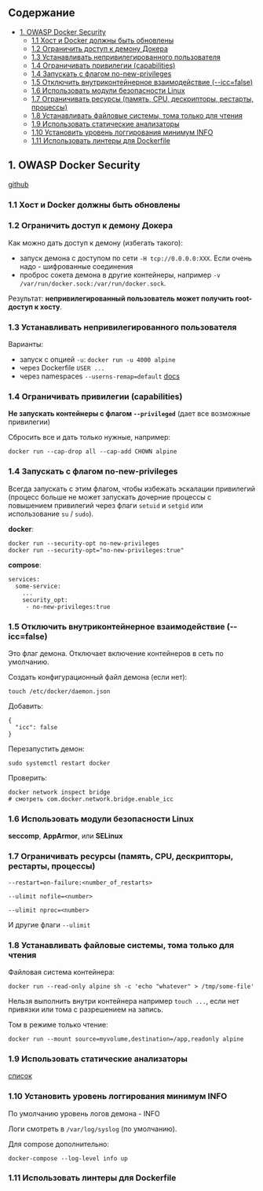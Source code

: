 ## Содержание

<!-- MarkdownTOC autolink="true" uri_encoding="false" levels="2,3" -->

- [1. OWASP Docker Security](#1-owasp-docker-security)
  - [1.1 Хост и Docker должны быть обновлены](#11-Хост-и-docker-должны-быть-обновлены)
  - [1.2 Ограничить доступ к демону Докера](#12-Ограничить-доступ-к-демону-Докера)
  - [1.3 Устанавливать непривилегированного пользователя](#13-Устанавливать-непривилегированного-пользователя)
  - [1.4 Ограничивать привилегии \(capabilities\)](#14-Ограничивать-привилегии-capabilities)
  - [1.4 Запускать с флагом no-new-privileges](#14-Запускать-с-флагом-no-new-privileges)
  - [1.5 Отключить внутриконтейнерное взаимодействие \(--icc=false\)](#15-Отключить-внутриконтейнерное-взаимодействие---iccfalse)
  - [1.6 Использовать модули безопасности Linux](#16-Использовать-модули-безопасности-linux)
  - [1.7 Ограничивать ресурсы \(память, CPU, дескрипторы, рестарты, процессы\)](#17-Ограничивать-ресурсы-память-cpu-дескрипторы-рестарты-процессы)
  - [1.8 Устанавливать файловые системы, тома только для чтения](#18-Устанавливать-файловые-системы-тома-только-для-чтения)
  - [1.9 Использовать статические анализаторы](#19-Использовать-статические-анализаторы)
  - [1.10 Установить уровень логгирования минимум INFO](#110-Установить-уровень-логгирования-минимум-info)
  - [1.11 Использовать линтеры для Dockerfile](#111-Использовать-линтеры-для-dockerfile)

<!-- /MarkdownTOC -->

## 1. OWASP Docker Security

[github](https://github.com/OWASP/CheatSheetSeries/blob/master/cheatsheets/Docker_Security_Cheat_Sheet.md)

### 1.1 Хост и Docker должны быть обновлены

### 1.2 Ограничить доступ к демону Докера

Как можно дать доступ к демону (избегать такого):

* запуск демона с доступом по сети `-H tcp://0.0.0.0:XXX`. Если очень надо - шифрованные соединения
* проброс сокета демона в другие контейнеры, например `-v /var/run/docker.sock:/var/run/docker.sock`.

Результат: **непривилегированный пользователь может получить root-доступ к хосту**.

### 1.3 Устанавливать непривилегированного пользователя

Варианты:

* запуск с опцией `-u`: `docker run -u 4000 alpine`
* через Dockerfile `USER ...`
* через namespaces `--userns-remap=default` [docs](https://docs.docker.com/engine/security/userns-remap/#enable-userns-remap-on-the-daemon)

### 1.4 Ограничивать привилегии (capabilities)

**Не запускать контейнеры с флагом `--privileged`** (дает все возможные привилегии)

Сбросить все и дать только нужные, например:

    docker run --cap-drop all --cap-add CHOWN alpine

### 1.4 Запускать с флагом no-new-privileges

Всегда запускать с этим флагом, чтобы избежать эскалации привилегий (процесс больше не может запускать дочерние процессы с повышением привилегий через флаги `setuid` и `setgid` или использование `su` / `sudo`).

**docker**: 
  
    docker run --security-opt no-new-privileges
    docker run --security-opt="no-new-privileges:true"

**compose**:

    services:
      some-service:
        ...
        security_opt:
         - no-new-privileges:true

### 1.5 Отключить внутриконтейнерное взаимодействие (--icc=false)

Это флаг демона. Отключает включение контейнеров в сеть по умолчанию.

Создать конфигурационный файл демона (если нет):

    touch /etc/docker/daemon.json

Добавить:

    {
      "icc": false
    }

Перезапустить демон:

    sudo systemctl restart docker

Проверить:

    docker network inspect bridge
    # смотреть com.docker.network.bridge.enable_icc

### 1.6 Использовать модули безопасности Linux

**seccomp**, **AppArmor**, или **SELinux**

### 1.7 Ограничивать ресурсы (память, CPU, дескрипторы, рестарты, процессы)

    --restart=on-failure:<number_of_restarts>

    --ulimit nofile=<number>

    --ulimit nproc=<number>

И другие флаги `--ulimit`

### 1.8 Устанавливать файловые системы, тома только для чтения

Файловая система контейнера:

    docker run --read-only alpine sh -c 'echo "whatever" > /tmp/some-file'

Нельзя выполнить внутри контейнера например `touch ...`, если нет привязки или тома с разрешением на запись.

Том в режиме только чтение:

    docker run --mount source=myvolume,destination=/app,readonly alpine

### 1.9 Использовать статические анализаторы

[список](https://github.com/OWASP/CheatSheetSeries/blob/master/cheatsheets/Docker_Security_Cheat_Sheet.md#rule-9---use-static-analysis-tools)

### 1.10 Установить уровень логгирования минимум INFO

По умолчанию уровень логов демона - INFO

Логи смотреть в `/var/log/syslog` (по умолчанию).

Для compose дополнительно:

    docker-compose --log-level info up

### 1.11 Использовать линтеры для Dockerfile

